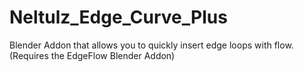 # Neltulz_Edge_Curve_Plus
Blender Addon that allows you to quickly insert edge loops with flow.  (Requires the EdgeFlow Blender Addon)
